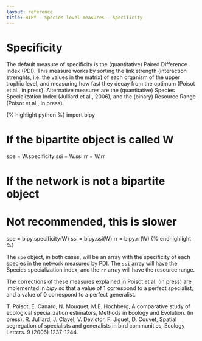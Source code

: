 ```yaml
---
layout: reference
title: BIPY - Species level measures - Specificity
---
```


# Specificity

The default measure of specificity is the (quantitative) Paired Difference Index (PDI). This measure works by sorting the link strength (interaction strenghts, i.e. the values in the matrix) of each organism of the upper trophic level, and measuring how fast they decay from the optimum (Poisot et al., in press). Alternative measures are the (quantitative) Species Specialization Index (Julliard et al., 2006), and the (binary) Resource Range (Poisot et al., in press).

{% highlight python %}
import bipy
# If the bipartite object is called W
spe = W.specificity
ssi = W.ssi
rr = W.rr
# If the network is not a bipartite object
# Not recommended, this is slower
spe = bipy.specificity(W)
ssi = bipy.ssi(W)
rr = bipy.rr(W)
{% endhighlight %}

The `spe` object, in both cases, will be an array with the specificity of each species in the network measured by PDI. The `ssi` array will have the Species specialization index, and the `rr` array will have the resource range.

The corrections of these measures explained in Poisot et al. (in press) are implemented in *bipy* so that a value of 1 correspond to a perfect specialist, and a value of 0 correspond to a perfect generalist.

<div class='ref'>T. Poisot, E. Canard, N. Mouquet, M.E. Hochberg, A comparative study of ecological specialization estimators, Methods in Ecology and Evolution. (in press).   
R. Julliard, J. Clavel, V. Devictor, F. Jiguet, D. Couvet, Spatial segregation of specialists and generalists in bird communities, Ecology Letters. 9 (2006) 1237-1244.</div>